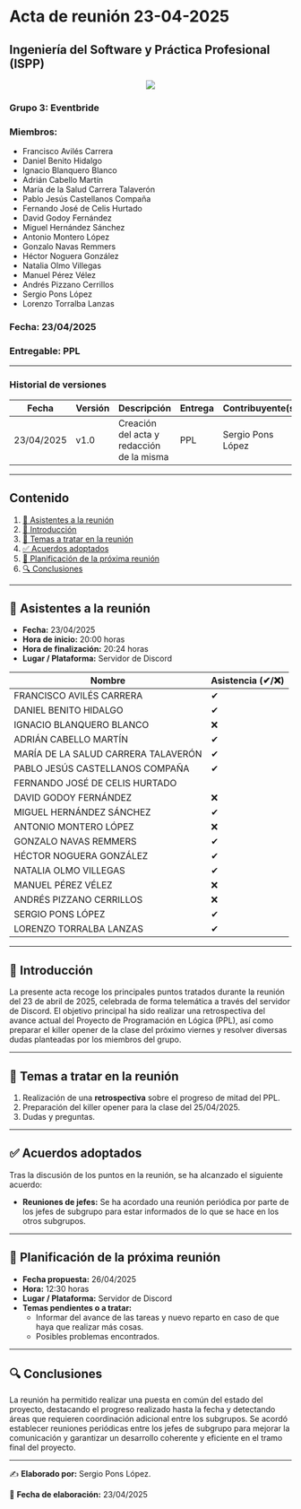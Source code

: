 # Acta de reunión 23-04-2025
## Ingeniería del Software y Práctica Profesional (ISPP)
<center><img src="https://iili.io/3BcQ3YJ.md.png"></img></center>

### Grupo 3: Eventbride

### Miembros:
- Francisco Avilés Carrera
- Daniel Benito Hidalgo
- Ignacio Blanquero Blanco
- Adrián Cabello Martín
- María de la Salud Carrera Talaverón
- Pablo Jesús Castellanos Compaña
- Fernando José de Celis Hurtado
- David Godoy Fernández
- Miguel Hernández Sánchez
- Antonio Montero López
- Gonzalo Navas Remmers
- Héctor Noguera González
- Natalia Olmo Villegas
- Manuel Pérez Vélez
- Andrés Pizzano Cerrillos
- Sergio Pons López
- Lorenzo Torralba Lanzas

### Fecha: 23/04/2025
### Entregable: PPL

---

### Historial de versiones

| Fecha      | Versión | Descripción                             | Entrega| Contribuyente(s) |
|------------|---------|-----------------------------------------|--------|------------------|
| 23/04/2025 | v1.0    |Creación del acta y redacción de la misma| PPL    |Sergio Pons López |


---

## Contenido
1. [👥 Asistentes a la reunión](#asistentes)
2. [📝 Introducción](#intro)
3. [📌 Temas a tratar en la reunión](#temas-a-tratar)
4. [✅ Acuerdos adoptados](#acuerdos-adoptados)
5. [📅 Planificación de la próxima reunión](#proxima-reunion)
6. [🔍 Conclusiones](#conclusiones)

---

<div id='asistentes'></div>

## 👥 Asistentes a la reunión
- **Fecha:** 23/04/2025
- **Hora de inicio:** 20:00 horas
- **Hora de finalización:** 20:24 horas
- **Lugar / Plataforma:** Servidor de Discord

| Nombre | Asistencia (✔/❌) |
|--------|-------------------|
| FRANCISCO AVILÉS CARRERA | ✔ |
| DANIEL BENITO HIDALGO | ✔ |
| IGNACIO BLANQUERO BLANCO | ❌ |
| ADRIÁN CABELLO MARTÍN | ✔ |
| MARÍA DE LA SALUD CARRERA TALAVERÓN | ✔ |
| PABLO JESÚS CASTELLANOS COMPAÑA | ✔ |
| FERNANDO JOSÉ DE CELIS HURTADO |  |
| DAVID GODOY FERNÁNDEZ | ❌ |
| MIGUEL HERNÁNDEZ SÁNCHEZ | ✔ |
| ANTONIO MONTERO LÓPEZ | ❌ |
| GONZALO NAVAS REMMERS | ✔ |
| HÉCTOR NOGUERA GONZÁLEZ | ✔  |
| NATALIA OLMO VILLEGAS | ✔ |
| MANUEL PÉREZ VÉLEZ | ❌ |
| ANDRÉS PIZZANO CERRILLOS | ❌ |
| SERGIO PONS LÓPEZ | ✔ |
| LORENZO TORRALBA LANZAS | ✔ |

---

<div id='intro'></div>

## 📝 Introducción

La presente acta recoge los principales puntos tratados durante la reunión del 23 de abril de 2025, celebrada de forma telemática a través del servidor de Discord. El objetivo principal ha sido realizar una retrospectiva del avance actual del Proyecto de Programación en Lógica (PPL), así como preparar el killer opener de la clase del próximo viernes y resolver diversas dudas planteadas por los miembros del grupo.

---

<div id='temas-a-tratar'></div>

## 📌 Temas a tratar en la reunión
1. Realización de una **retrospectiva** sobre el progreso de mitad del PPL.
2. Preparación del killer opener para la clase del 25/04/2025.
3. Dudas y preguntas.

---

<div id='acuerdos-adoptados'></div>

## ✅ Acuerdos adoptados
Tras la discusión de los puntos en la reunión, se ha alcanzado el siguiente acuerdo:
- **Reuniones de jefes:** Se ha acordado una reunión periódica por parte de los jefes de subgrupo para estar informados de lo que se hace en los otros subgrupos.

---

<div id='proxima-reunion'></div>

## 📅 Planificación de la próxima reunión
- **Fecha propuesta:** 26/04/2025
- **Hora:** 12:30 horas  
- **Lugar / Plataforma:** Servidor de Discord
- **Temas pendientes o a tratar:**  
  - Informar del avance de las tareas y nuevo reparto en caso de que haya que realizar más cosas.
  - Posibles problemas encontrados.

---

<div id='conclusiones'></div>

## 🔍 Conclusiones

La reunión ha permitido realizar una puesta en común del estado del proyecto, destacando el progreso realizado hasta la fecha y detectando áreas que requieren coordinación adicional entre los subgrupos. Se acordó establecer reuniones periódicas entre los jefes de subgrupo para mejorar la comunicación y garantizar un desarrollo coherente y eficiente en el tramo final del proyecto.

---

✍️ **Elaborado por:** Sergio Pons López.

📅 **Fecha de elaboración:** 23/04/2025